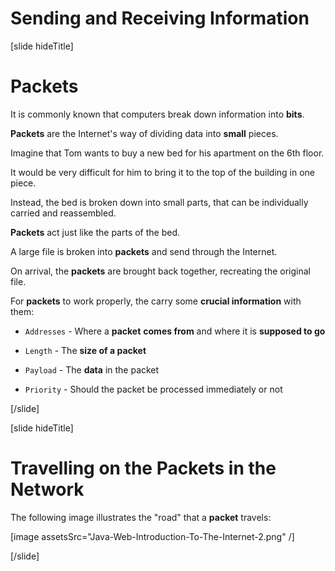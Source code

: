 # Sending and Receiving Information

[slide hideTitle]

# Packets

It is commonly known that computers break down information into **bits**.

**Packets** are the Internet's way of dividing data into **small** pieces.

Imagine that Tom wants to buy a new bed for his apartment on the 6th floor.

It would be very difficult for him to bring it to the top of the building in one piece.

Instead, the bed is broken down into small parts, that can be individually carried and reassembled.

**Packets** act just like the parts of the bed.

A large file is broken into **packets** and send through the Internet.

On arrival, the **packets** are brought back together, recreating the original file.

For **packets** to work properly, the carry some **crucial information** with them:

- `Addresses` - Where a **packet** **comes from** and where it is **supposed to go**

- `Length` - The **size of a packet**

- `Payload` - The **data** in the packet

- `Priority` - Should the packet be processed immediately or not

[/slide]

[slide hideTitle]

# Travelling on the Packets in the Network

The following image illustrates the "road" that a **packet** travels:

[image assetsSrc="Java-Web-Introduction-To-The-Internet-2.png" /]

[/slide]
